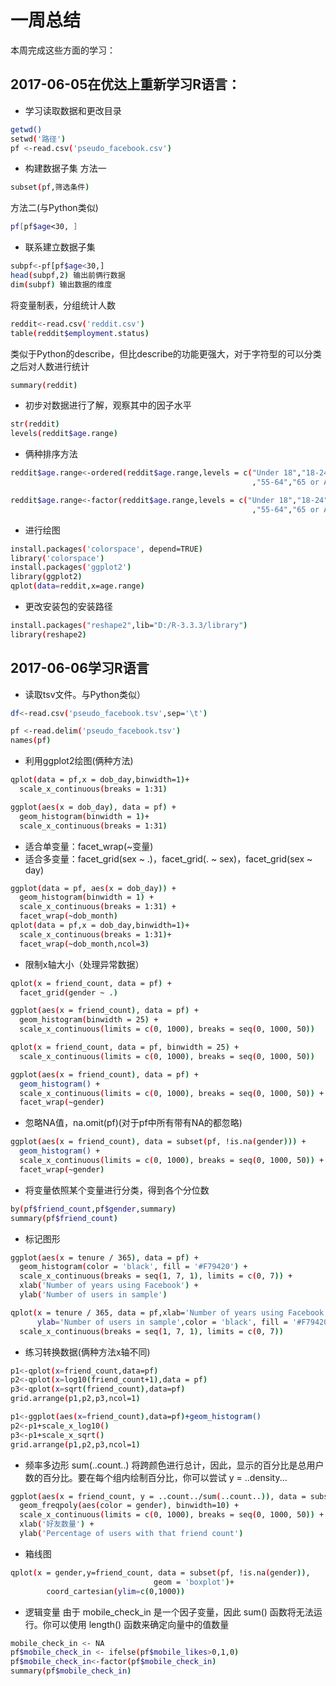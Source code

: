 # 一周总结
本周完成这些方面的学习：
## 2017-06-05在优达上重新学习R语言：
* 学习读取数据和更改目录
```bash
getwd()
setwd('路径')
pf <-read.csv('pseudo_facebook.csv')
```
* 构建数据子集
方法一       
```bash
subset(pf,筛选条件)
```
方法二(与Python类似)                
```bash
pf[pf$age<30, ]
```
* 联系建立数据子集
```bash
subpf<-pf[pf$age<30,]
head(subpf,2) 输出前俩行数据
dim(subpf) 输出数据的维度
```
将变量制表，分组统计人数    
```bash
reddit<-read.csv('reddit.csv')
table(reddit$employment.status)
```
类似于Python的describe，但比describe的功能更强大，对于字符型的可以分类之后对人数进行统计          
```bash
summary(reddit)
```
* 初步对数据进行了解，观察其中的因子水平    
```bash
str(reddit)
levels(reddit$age.range)
```
* 俩种排序方法
```bash
reddit$age.range<-ordered(reddit$age.range,levels = c("Under 18","18-24","25-34","35-44","45-54"
                                                      ,"55-64","65 or Above"))

```
```bash
reddit$age.range<-factor(reddit$age.range,levels = c("Under 18","18-24","25-34","35-44","45-54"
                                                      ,"55-64","65 or Above"),ordered = T)
```
* 进行绘图
```bash
install.packages('colorspace', depend=TRUE)
library('colorspace')
install.packages('ggplot2') 
library(ggplot2)
qplot(data=reddit,x=age.range)
```
* 更改安装包的安装路径
```bash
install.packages("reshape2",lib="D:/R-3.3.3/library")
library(reshape2)
```
## 2017-06-06学习R语言
* 读取tsv文件。与Python类似）
```bash
df<-read.csv('pseudo_facebook.tsv',sep='\t')
```
```bash
pf <-read.delim('pseudo_facebook.tsv')
names(pf)
```
* 利用ggplot2绘图(俩种方法)
```bash
qplot(data = pf,x = dob_day,binwidth=1)+
  scale_x_continuous(breaks = 1:31)
```
```bash
ggplot(aes(x = dob_day), data = pf) + 
  geom_histogram(binwidth = 1)+
  scale_x_continuous(breaks = 1:31)
```
* 适合单变量：facet_wrap(~变量)
* 适合多变量：facet_grid(sex ~ .)，facet_grid(. ~ sex)，facet_grid(sex ~ day)
```bash
ggplot(data = pf, aes(x = dob_day)) + 
  geom_histogram(binwidth = 1) + 
  scale_x_continuous(breaks = 1:31) + 
  facet_wrap(~dob_month)
qplot(data = pf,x = dob_day,binwidth=1)+
  scale_x_continuous(breaks = 1:31)+
  facet_wrap(~dob_month,ncol=3)
```
* 限制x轴大小（处理异常数据）
```bash
qplot(x = friend_count, data = pf) + 
  facet_grid(gender ~ .) 
```
```bash
ggplot(aes(x = friend_count), data = pf) + 
  geom_histogram(binwidth = 25) + 
  scale_x_continuous(limits = c(0, 1000), breaks = seq(0, 1000, 50))

qplot(x = friend_count, data = pf, binwidth = 25) + 
  scale_x_continuous(limits = c(0, 1000), breaks = seq(0, 1000, 50))
```
```bash
ggplot(aes(x = friend_count), data = pf) + 
  geom_histogram() + 
  scale_x_continuous(limits = c(0, 1000), breaks = seq(0, 1000, 50)) + 
  facet_wrap(~gender)
```
* 忽略NA值，na.omit(pf)(对于pf中所有带有NA的都忽略)
```bash
ggplot(aes(x = friend_count), data = subset(pf, !is.na(gender))) + 
  geom_histogram() + 
  scale_x_continuous(limits = c(0, 1000), breaks = seq(0, 1000, 50)) + 
  facet_wrap(~gender)
```
* 将变量依照某个变量进行分类，得到各个分位数
```bash
by(pf$friend_count,pf$gender,summary)
summary(pf$friend_count)
```
* 标记图形
```bash
ggplot(aes(x = tenure / 365), data = pf) + 
  geom_histogram(color = 'black', fill = '#F79420') + 
  scale_x_continuous(breaks = seq(1, 7, 1), limits = c(0, 7)) + 
  xlab('Number of years using Facebook') + 
  ylab('Number of users in sample')
```
```bash
qplot(x = tenure / 365, data = pf,xlab='Number of years using Facebook',
      ylab='Number of users in sample',color = 'black', fill = '#F79420') + 
  scale_x_continuous(breaks = seq(1, 7, 1), limits = c(0, 7))
```
* 练习转换数据(俩种方法x轴不同)
```bash
p1<-qplot(x=friend_count,data=pf)
p2<-qplot(x=log10(friend_count+1),data = pf)
p3<-qplot(x=sqrt(friend_count),data=pf)
grid.arrange(p1,p2,p3,ncol=1)
```
```bash
p1<-ggplot(aes(x=friend_count),data=pf)+geom_histogram()
p2<-p1+scale_x_log10()
p3<-p1+scale_x_sqrt()
grid.arrange(p1,p2,p3,ncol=1)
```
* 频率多边形
sum(..count..) 将跨颜色进行总计，因此，显示的百分比是总用户数的百分比。要在每个组内绘制百分比，你可以尝试
y = ..density...
```bash
ggplot(aes(x = friend_count, y = ..count../sum(..count..)), data = subset(pf, !is.na(gender))) + 
  geom_freqpoly(aes(color = gender), binwidth=10) + 
  scale_x_continuous(limits = c(0, 1000), breaks = seq(0, 1000, 50)) + 
  xlab('好友数量') + 
  ylab('Percentage of users with that friend count')
```
* 箱线图
```bash
qplot(x = gender,y=friend_count, data = subset(pf, !is.na(gender)),
                                geom = 'boxplot')+
        coord_cartesian(ylim=c(0,1000))
```
* 逻辑变量
由于 mobile_check_in 是一个因子变量，因此 sum() 函数将无法运行。你可以使用 length() 函数来确定向量中的值数量
```bash
mobile_check_in <- NA
pf$mobile_check_in <- ifelse(pf$mobile_likes>0,1,0)      
pf$mobile_check_in<-factor(pf$mobile_check_in)
summary(pf$mobile_check_in)
```

